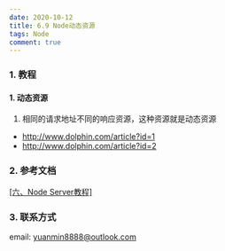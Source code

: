 ```yaml
---
date: 2020-10-12
title: 6.9 Node动态资源
tags: Node
comment: true
---
```

### 1. 教程

#### 1. 动态资源

1. 相同的请求地址不同的响应资源，这种资源就是动态资源

  - http://www.dolphin.com/article?id=1
  - http://www.dolphin.com/article?id=2


### 2. 参考文档

[[六、Node Server教程]](https://web-dolphin.github.io/2020/10/24/Node/Tutorial/%E5%85%AD%E3%80%81Node%20Server%E6%95%99%E7%A8%8B/)

### 3. 联系方式

email: yuanmin8888@outlook.com